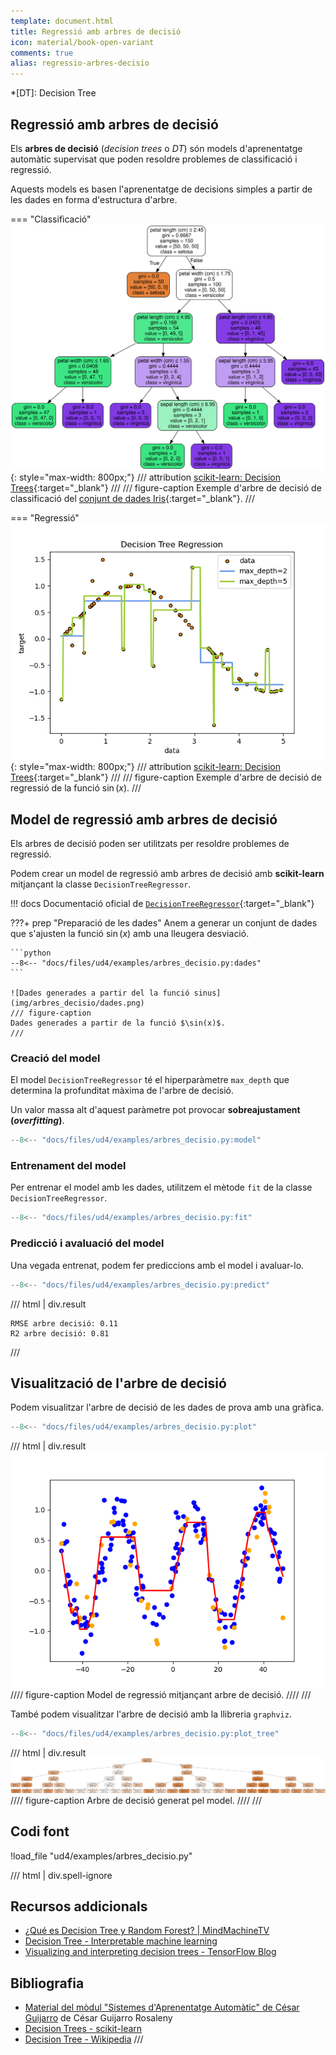 ```yaml
---
template: document.html
title: Regressió amb arbres de decisió
icon: material/book-open-variant
comments: true
alias: regressio-arbres-decisio
---
```


*[DT]: Decision Tree

## Regressió amb arbres de decisió
Els __arbres de decisió__ (_decision trees_ o _DT_) són models d'aprenentatge automàtic
supervisat que poden resoldre problemes de classificació i regressió.

Aquests models es basen l'aprenentatge de decisions simples a partir de les dades
en forma d'estructura d'arbre.

=== "Classificació"
    ![Exemple d'arbre de decisió](img/arbres_decisio/iris_decision_tree.svg){: style="max-width: 800px;"}
    /// attribution
    [scikit-learn: Decision Trees](https://scikit-learn.org/stable/modules/tree.html#classification){:target="_blank"}
    ///
    /// figure-caption
    Exemple d'arbre de decisió de classificació del [conjunt de dades Iris](https://en.wikipedia.org/wiki/Iris_flower_data_set){:target="_blank"}.
    ///

=== "Regressió"
    ![Exemple d'arbre de regressió](img/arbres_decisio/sin_decision_tree.png){: style="max-width: 800px;"}
    /// attribution
    [scikit-learn: Decision Trees](https://scikit-learn.org/stable/modules/tree.html#classification){:target="_blank"}
    ///
    /// figure-caption
    Exemple d'arbre de decisió de regressió de la funció $\sin(x)$.
    ///


## Model de regressió amb arbres de decisió
Els arbres de decisió poden ser utilitzats per resoldre problemes de regressió.

Podem crear un model de regressió amb arbres de decisió amb __scikit-learn__
mitjançant la classe `DecisionTreeRegressor`.

!!! docs
    Documentació oficial de [`DecisionTreeRegressor`](https://scikit-learn.org/stable/modules/generated/sklearn.tree.DecisionTreeRegressor.html){:target="_blank"}

???+ prep "Preparació de les dades"
    Anem a generar un conjunt de dades que s'ajusten la funció $\sin(x)$ amb una lleugera desviació.

    ```python
    --8<-- "docs/files/ud4/examples/arbres_decisio.py:dades"
    ```

    ![Dades generades a partir del la funció sinus](img/arbres_decisio/dades.png)
    /// figure-caption
    Dades generades a partir de la funció $\sin(x)$.
    ///


### Creació del model
El model `DecisionTreeRegressor` té el hiperparàmetre `max_depth` que determina la profunditat màxima de l'arbre de decisió.

Un valor massa alt d'aquest paràmetre pot provocar __sobreajustament (_overfitting_)__.

```python
--8<-- "docs/files/ud4/examples/arbres_decisio.py:model"
```


### Entrenament del model
Per entrenar el model amb les dades, utilitzem el mètode `fit` de la classe `DecisionTreeRegressor`.

```python
--8<-- "docs/files/ud4/examples/arbres_decisio.py:fit"
```

### Predicció i avaluació del model
Una vegada entrenat, podem fer prediccions amb el model i avaluar-lo.

```python
--8<-- "docs/files/ud4/examples/arbres_decisio.py:predict"
```
/// html | div.result
```
RMSE arbre decisió: 0.11
R2 arbre decisió: 0.81
```
///


## Visualització de l'arbre de decisió
Podem visualitzar l'arbre de decisió de les dades de prova
amb una gràfica.

```python
--8<-- "docs/files/ud4/examples/arbres_decisio.py:plot"
```
/// html | div.result
![Model de regressió mitjançant arbre de decisió](img/arbres_decisio/plot.png)
//// figure-caption
Model de regressió mitjançant arbre de decisió.
////
///

També podem visualitzar l'arbre de decisió amb la llibreria `graphviz`.

```python
--8<-- "docs/files/ud4/examples/arbres_decisio.py:plot_tree"
```
/// html | div.result
![Arbre de decisió](img/arbres_decisio/decision_tree.png)
//// figure-caption
Arbre de decisió generat pel model.
////
///

## Codi font
!load_file "ud4/examples/arbres_decisio.py"

/// html | div.spell-ignore
## Recursos addicionals
- [¿Qué es Decision Tree y Random Forest? | MindMachineTV](https://www.youtube.com/watch?v=tYPi6qcCQbg)
- [Decision Tree - Interpretable machine learning](https://christophm.github.io/interpretable-ml-book/tree.html)
- [Visualizing and interpreting decision trees - TensorFlow Blog](https://blog.tensorflow.org/2023/06/visualizing-and-interpreting-decision.html)

## Bibliografia
- [Material del mòdul "Sistemes d'Aprenentatge Automàtic" de César Guijarro](https://cesguiro.es/) de César Guijarro Rosaleny	
- [Decision Trees - scikit-learn](https://scikit-learn.org/stable/modules/tree.html)
- [Decision Tree - Wikipedia](https://en.wikipedia.org/wiki/Decision_tree)
///
